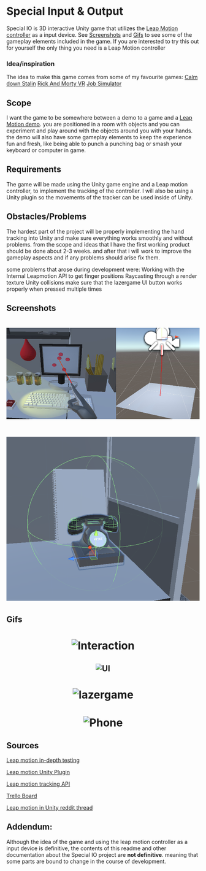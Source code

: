 # Special Input & Output

Special IO is 3D interactive Unity game that utilizes the [Leap Motion controller](https://www.ultraleap.com/product/leap-motion-controller/) as a input device. See [Screenshots](#Screenshots) and [Gifs](#Gifs) to see some of the gameplay elements included in the game. If you are interested to try this out for yourself the only thing you need is a Leap Motion controller

### Idea/inspiration

The idea to make this game comes from some of my favourite games:
[Calm down Stalin](https://store.steampowered.com/app/502940/Calm_Down_Stalin/)
[Rick And Morty VR](https://store.steampowered.com/app/469610/Rick_and_Morty_Virtual_Rickality/)
[Job Simulator](https://store.steampowered.com/app/448280/Job_Simulator/)

## Scope

I want the game to be somewhere between a demo to a game and a [Leap Motion demo](https://developer.leapmotion.com/tracking-software-download). you are positioned in a room with objects and you can experiment and play around with the objects around you with your hands. the demo will also have some gameplay elements to keep the experience fun and fresh, like being able to punch a punching bag or smash your keyboard or computer in game.


## Requirements

The game will be made using the Unity game engine and a Leap motion controller, to implement the tracking of the controller. I will also be using a Unity plugin so the movements of the tracker can be used inside of Unity.


## Obstacles/Problems

The hardest part of the project will be properly implementing the hand tracking into Unity and make sure everything works smoothly and without problems. from the scope and ideas that I have the first working product should be done about 2-3 weeks. and after that i will work to improve the gameplay aspects and if any problems should arise fix them.

some problems that arose during development were:
Working with the Internal Leapmotion API to get finger positions
Raycasting through a render texture
Unity collisions
make sure that the lazergame UI button works properly when pressed multiple times

## Screenshots

<h1 align="center">

![Raycast](https://github.com/DanielNijkamp/Special_IO/blob/master/Special_IO/Screenshots/Raycast.jpg)

</h1>

<h1 align="center">

![Phone](https://github.com/DanielNijkamp/Special_IO/blob/master/Special_IO/Screenshots/PhoneGizmos.PNG)

</h1>

## Gifs
<h1 align="center">

![Interaction](https://github.com/DanielNijkamp/Special_IO/blob/master/Special_IO/Gifs/Interaction.gif)

</h1>

<h2 align="center">

![UI](https://github.com/DanielNijkamp/Special_IO/blob/master/Special_IO/Gifs/UI.gif)

</h2>

<h1 align="center">

![lazergame](https://github.com/DanielNijkamp/Special_IO/blob/master/Special_IO/Gifs/lazergame.gif)

</h1>

<h1 align="center">

![Phone](https://github.com/DanielNijkamp/Special_IO/blob/master/Special_IO/Gifs/phone.gif)

</h1>

## Sources


[Leap motion in-depth testing](https://youtu.be/ZK5FRPwIWVE)

[Leap motion Unity Plugin](https://developer.leapmotion.com/unity)

[Leap motion tracking API](https://docs.ultraleap.com/tracking-api/)

[Trello Board](https://trello.com/b/FPIkMKX7/specialio)

[Leap motion in Unity reddit thread](https://www.reddit.com/r/leapmotion/comments/4dx68o/almost_seamlessly_picking_up_objects/)

## Addendum:
Although the idea of the game and using the leap motion controller as a input device is definitive, the contents of this readme and other documentation about the Special IO project are **not definitive**. meaning that some parts are bound to change in the course of development.
